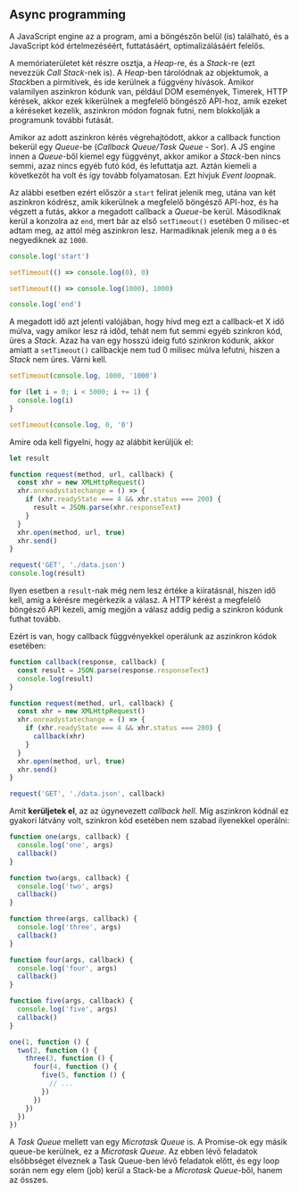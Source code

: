 ## Async programming

A JavaScript engine az a program, ami a böngészőn belül (is) található, és a JavaScript kód értelmezéséért, futtatásáért, optimalizálásáért felelős.

A memóriaterületet két részre osztja, a _Heap_-re, és a _Stack_-re (ezt nevezzük _Call Stack_-nek is). A _Heap_-ben tárolódnak az objektumok, a *Stack*ben a pirmitívek, és ide kerülnek a függvény hívások. Amikor valamilyen aszinkron kódunk van, például DOM események, Timerek, HTTP kérések, akkor ezek kikerülnek a megfelelő böngésző API-hoz, amik ezeket a kéréseket kezelik, aszinkron módon fognak futni, nem blokkolják a programunk további futását.

Amikor az adott aszinkron kérés végrehajtódott, akkor a callback function bekerül egy _Queue_-be (_Callback Queue/Task Queue_ - Sor). A JS engine innen a _Queue_-ből kiemel egy függvényt, akkor amikor a _Stack_-ben nincs semmi, azaz nincs egyéb futó kód, és lefuttatja azt. Aztán kiemeli a következőt ha volt és így tovább folyamatosan. Ezt hívjuk *Event loop*nak.

Az alábbi esetben ezért először a `start` felirat jelenik meg, utána van két aszinkron kódrész, amik kikerülnek a megfelelő böngésző API-hoz, és ha végzett a futás, akkor a megadott callback a _Queue_-be kerül. Másodiknak kerül a konzolra az `end`, mert bár az első `setTimeout()` esetében 0 milisec-et adtam meg, az attól még aszinkron lesz.
Harmadiknak jelenik meg a `0` és negyediknek az `1000`.

```js
console.log('start')

setTimeout(() => console.log(0), 0)

setTimeout(() => console.log(1000), 1000)

console.log('end')
```

A megadott idő azt jelenti valójában, hogy hívd meg ezt a callback-et X idő múlva, vagy amikor lesz rá időd, tehát nem fut semmi egyéb szinkron kód, üres a _Stack_. Azaz ha van egy hosszú ideig futó szinkron kódunk, akkor amiatt a `setTimeout()` callbackje nem tud 0 milisec múlva lefutni, hiszen a _Stack_ nem üres. Várni kell.

```js
setTimeout(console.log, 1000, '1000')

for (let i = 0; i < 5000; i += 1) {
  console.log(i)
}

setTimeout(console.log, 0, '0')
```

Amire oda kell figyelni, hogy az alábbit kerüljük el:

```js
let result

function request(method, url, callback) {
  const xhr = new XMLHttpRequest()
  xhr.onreadystatechange = () => {
    if (xhr.readyState === 4 && xhr.status === 200) {
      result = JSON.parse(xhr.responseText)
    }
  }
  xhr.open(method, url, true)
  xhr.send()
}

request('GET', './data.json')
console.log(result)
```

Ilyen esetben a `result`-nak még nem lesz értéke a kiíratásnál, hiszen idő kell, amíg a kérésre megérkezik a válasz. A HTTP kérést a megfelelő böngésző API kezeli, amíg megjön a válasz addig pedig a szinkron kódunk futhat tovább.

Ezért is van, hogy callback függvényekkel operálunk az aszinkron kódok esetében:

```js
function callback(response, callback) {
  const result = JSON.parse(response.responseText)
  console.log(result)
}

function request(method, url, callback) {
  const xhr = new XMLHttpRequest()
  xhr.onreadystatechange = () => {
    if (xhr.readyState === 4 && xhr.status === 200) {
      callback(xhr)
    }
  }
  xhr.open(method, url, true)
  xhr.send()
}

request('GET', './data.json', callback)
```

Amit **kerüljetek el**, az az úgynevezett _callback hell_. Míg aszinkron kódnál ez gyakori látvány volt, szinkron kód esetében nem szabad ilyenekkel operálni:

```js
function one(args, callback) {
  console.log('one', args)
  callback()
}

function two(args, callback) {
  console.log('two', args)
  callback()
}

function three(args, callback) {
  console.log('three', args)
  callback()
}

function four(args, callback) {
  console.log('four', args)
  callback()
}

function five(args, callback) {
  console.log('five', args)
  callback()
}

one(1, function () {
  two(2, function () {
    three(3, function () {
      four(4, function () {
        five(5, function () {
          // ...
        })
      })
    })
  })
})
```

A _Task Queue_ mellett van egy _Microtask Queue_ is. A Promise-ok egy másik queue-be kerülnek, ez a _Microtask Queue_. Az ebben lévő feladatok elsőbbséget élveznek a Task Queue-ben lévő feladatok előtt, és egy loop során nem egy elem (job) kerül a Stack-be a _Microtask Queue_-ből, hanem az összes.
